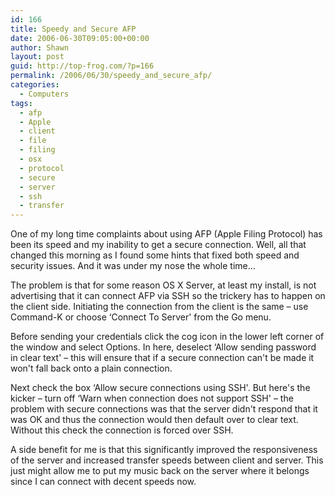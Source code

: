 ```yaml
---
id: 166
title: Speedy and Secure AFP
date: 2006-06-30T09:05:00+00:00
author: Shawn
layout: post
guid: http://top-frog.com/?p=166
permalink: /2006/06/30/speedy_and_secure_afp/
categories:
  - Computers
tags:
  - afp
  - Apple
  - client
  - file
  - filing
  - osx
  - protocol
  - secure
  - server
  - ssh
  - transfer
---
```

One of my long time complaints about using AFP (Apple Filing Protocol) has been its speed and my inability to get a secure connection. Well, all that changed this morning as I found some hints that fixed both speed and security issues. And it was under my nose the whole time…

<!--more-->

The problem is that for some reason OS X Server, at least my install, is not advertising that it can connect AFP via SSH so the trickery has to happen on the client side. Initiating the connection from the client is the same – use Command-K or choose &#8216;Connect To Server' from the Go menu. 

Before sending your credentials click the cog icon in the lower left corner of the window and select Options. In here, deselect &#8216;Allow sending password in clear text' – this will ensure that if a secure connection can't be made it won't fall back onto a plain connection.

Next check the box &#8216;Allow secure connections using SSH'. But here's the kicker – turn off &#8216;Warn when connection does not support SSH' – the problem with secure connections was that the server didn't respond that it was OK and thus the connection would then default over to clear text. Without this check the connection is forced over SSH.

A side benefit for me is that this significantly improved the responsiveness of the server and increased transfer speeds between client and server. This just might allow me to put my music back on the server where it belongs since I can connect with decent speeds now.